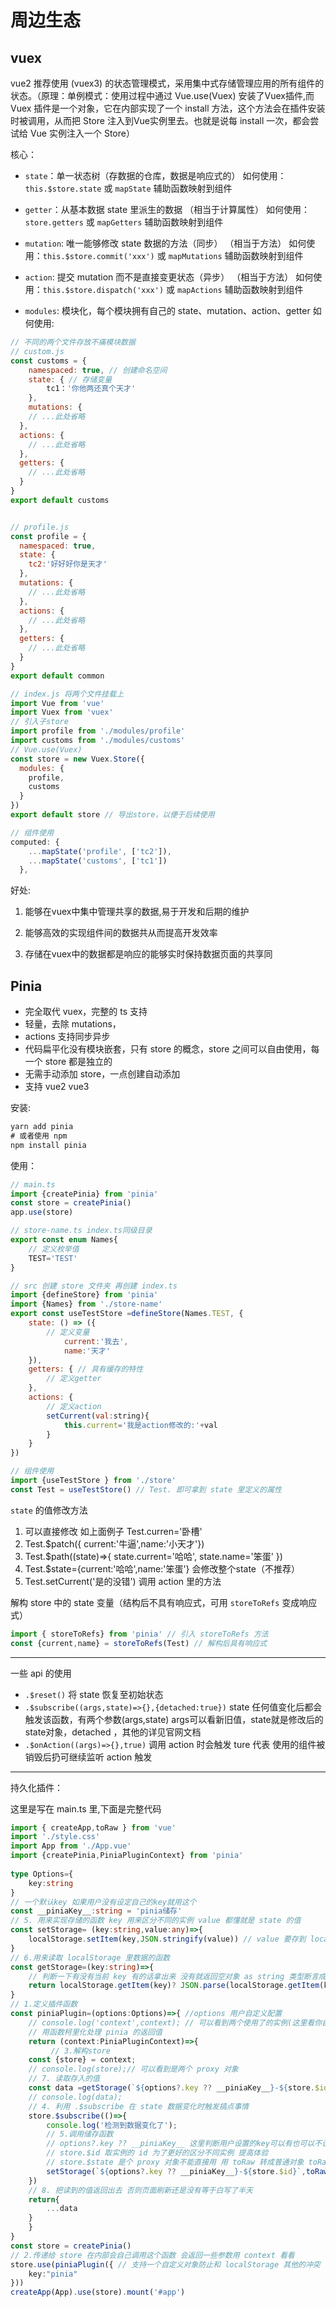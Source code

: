 # 周边生态


## vuex

vue2 推荐使用 (vuex3) 的状态管理模式，采用集中式存储管理应用的所有组件的状态。（原理：单例模式：使用过程中通过 Vue.use(Vuex) 安装了Vuex插件,而Vuex 插件是一个对象，它在内部实现了一个 install 方法，这个方法会在插件安装时被调用，从而把 Store 注入到Vue实例里去。也就是说每 install 一次，都会尝试给 Vue 实例注入一个 Store）

核心：

- `state`：单一状态树（存数据的仓库，数据是响应式的）
    如何使用：`this.$store.state` 或 `mapState` 辅助函数映射到组件
- `getter`：从基本数据 state 里派生的数据 （相当于计算属性） 
    如何使用：`store.getters` 或 `mapGetters` 辅助函数映射到组件
- `mutation`: 唯一能够修改 state 数据的方法（同步） （相当于方法）
    如何使用：`this.$store.commit('xxx')` 或 `mapMutations` 辅助函数映射到组件
- `action`: 提交 mutation 而不是直接变更状态（异步） （相当于方法）
    如何使用：`this.$store.dispatch('xxx')` 或 `mapActions` 辅助函数映射到组件

- `modules`: 模块化，每个模块拥有自己的 state、mutation、action、getter
    如何使用: 

```js
// 不同的两个文件存放不痛模块数据
// custom.js
const customs = {
    namespaced: true, // 创建命名空间
    state: { // 存储变量
        tc1：'你他两还真个天才'
    },
    mutations: {
    // ...此处省略
  },
  actions: {
    // ...此处省略
  },
  getters: {
    // ...此处省略
  }
}
export default customs


// profile.js
const profile = {
  namespaced: true,
  state: {
    tc2:'好好好你是天才'
  },
  mutations: {
    // ...此处省略
  },
  actions: {
    // ...此处省略
  },
  getters: {
    // ...此处省略
  }
}
export default common

// index.js 将两个文件挂载上
import Vue from 'vue'
import Vuex from 'vuex'
// 引入子store
import profile from './modules/profile'
import customs from './modules/customs'
// Vue.use(Vuex)
const store = new Vuex.Store({
  modules: {
    profile,
    customs
  }
})
export default store // 导出store，以便于后续使用

// 组件使用
computed: {
    ...mapState('profile', ['tc2']),
    ...mapState('customs', ['tc1'])
  },
```

好处:

1. 能够在vuex中集中管理共享的数据,易于开发和后期的维护

2. 能够高效的实现组件间的数据共从而提高开发效率

3. 存储在vuex中的数据都是响应的能够实时保持数据页面的共享同



## Pinia

- 完全取代 vuex，完整的 ts 支持
- 轻量，去除 mutations，
- actions 支持同步异步
- 代码扁平化没有模块嵌套，只有 store 的概念，store 之间可以自由使用，每一个 store 都是独立的
- 无需手动添加 store，一点创建自动添加
- 支持 vue2 vue3

安装:

```js
yarn add pinia
# 或者使用 npm
npm install pinia
```

使用：

```js
// main.ts 
import {createPinia} from 'pinia'
const store = createPinia()
app.use(store)

// store-name.ts index.ts同级目录
export const enum Names{
    // 定义枚举值
    TEST='TEST'
}

// src 创建 store 文件夹 再创建 index.ts
import {defineStore} from 'pinia'
import {Names} from './store-name'
export const useTestStore =defineStore(Names.TEST, {
    state: () => ({
        // 定义变量
            current:'我去',
            name:'天才'
    }),
    getters: { // 具有缓存的特性
        // 定义getter
    },
    actions: {
        // 定义action
        setCurrent(val:string){
            this.current='我是action修改的:'+val
        }
    }
})

// 组件使用
import {useTestStore } from './store'
const Test = useTestStore() // Test. 即可拿到 state 里定义的属性

```

`state` 的值修改方法

1. 可以直接修改 如上面例子 Test.curren='卧槽'
2. Test.$patch({ current:'牛逼',name:'小天才'})
3. Test.$path((state)=>{
    state.current='哈哈',
    state.name='笨蛋'
    })
4. Test.$state={current:'哈哈',name:'笨蛋'} 会修改整个state（不推荐）
5. Test.setCurrent('是的没错') 调用 action 里的方法

解构 store 中的 state 变量（结构后不具有响应式，可用 `storeToRefs` 变成响应式）

```js
import { storeToRefs} from 'pinia' // 引入 storeToRefs 方法
const {current,name} = storeToRefs(Test) // 解构后具有响应式
```
---

一些 api 的使用

 - `.$reset()` 将 state 恢复至初始状态
- `.$subscribe((args,state)=>{},{detached:true})` state 任何值变化后都会触发该函数，有两个参数(args,state) args可以看新旧值，state就是修改后的state对象，detached ，其他的详见官网文档
- `.$onAction((args)=>{},true)` 调用 action 时会触发  ture 代表 使用的组件被销毁后扔可继续监听 action 触发

---

持久化插件：

这里是写在 main.ts 里,下面是完整代码

```ts
import { createApp,toRaw } from 'vue'
import './style.css'
import App from './App.vue'
import {createPinia,PiniaPluginContext} from 'pinia'
  
type Options={
    key:string
}
// 一个默认key 如果用户没有设定自己的key就用这个
const __piniaKey__:string = 'pinia储存'
// 5. 用来实现存储的函数 key 用来区分不同的实例 value 都懂就是 state 的值
const setStorage= (key:string,value:any)=>{
    localStorage.setItem(key,JSON.stringify(value)) // value 要存到 localStorage 记得把值转换一下
}
// 6.用来读取 localStorage 里数据的函数
const getStorage=(key:string)=>{
    // 判断一下有没有当前 key 有的话拿出来 没有就返回空对象 as string 类型断言成string 因为存的就是string
    return localStorage.getItem(key)? JSON.parse(localStorage.getItem(key) as string):{};
}
// 1.定义插件函数
const piniaPlugin=(options:Options)=>{ //options 用户自定义配置
    // console.log('context',context); // 可以看到两个使用了的实例(这里看你自己调用过几个实例我这里是两个)
    // 用函数柯里化处理 pinia 的返回值 
    return (context:PiniaPluginContext)=>{
         // 3.解构store
    const {store} = context;
    // console.log(store);// 可以看到是两个 proxy 对象
    // 7. 读取存入的值
    const data =getStorage(`${options?.key ?? __piniaKey__}-${store.$id}`)
    // console.log(data);
    // 4. 利用 .$subscribe 在 state 数据变化时触发搞点事情
    store.$subscribe(()=>{
        console.log('检测到数据变化了');
        // 5.调用储存函数
        // options?.key ?? __piniaKey__ 这里判断用户设置的key可以有也可以不设置，不设置就会用上面写的默认的  
        // store.$id 取实例的 id 为了更好的区分不同实例 提高体验
        // store.$state 是个 proxy 对象不能直接用 用 toRaw 转成普通对象 toRaw 是vue的记得上面引入
        setStorage(`${options?.key ?? __piniaKey__}-${store.$id}`,toRaw(store.$state))
    })
    // 8. 把读到的值返回出去 否则页面刷新还是没有等于白写了半天
    return{
        ...data
    }
    }
}
const store = createPinia()
// 2.传递给 store 在内部会自己调用这个函数 会返回一些参数用 context 看看
store.use(piniaPlugin({ // 支持一个自定义对象防止和 localStorage 其他的冲突 也就是 函数要接受的options 这里定义对象了就要用柯里化处理了
    key:"pinia"
}))
createApp(App).use(store).mount('#app')
```
